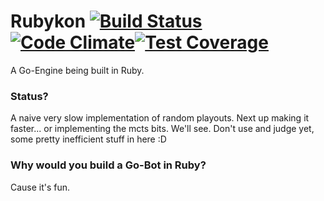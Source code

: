 # Rubykon [![Build Status](https://secure.travis-ci.org/PragTob/rubykon.png?branch=master)](https://travis-ci.org/PragTob/Rubykon)[![Code Climate](https://codeclimate.com/github/PragTob/Rubykon.png)](https://codeclimate.com/github/PragTob/Rubykon)[![Test Coverage](https://codeclimate.com/github/PragTob/Rubykon/badges/coverage.svg)](https://codeclimate.com/github/PragTob/Rubykon/coverage)
A Go-Engine being built in Ruby. 

### Status?
A naive very slow implementation of random playouts. Next up making it faster... or implementing the mcts bits. We'll see. Don't use and judge yet, some pretty inefficient stuff in here :D

### Why would you build a Go-Bot in Ruby?
Cause it's fun.
